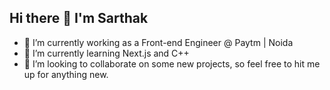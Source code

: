 ## Hi there 👋 I'm Sarthak

- 🔭 I’m currently working as a Front-end Engineer @ Paytm | Noida
- 🌱 I’m currently learning Next.js and C++
- 👯 I’m looking to collaborate on some new projects, so feel free to hit me up for anything new.

